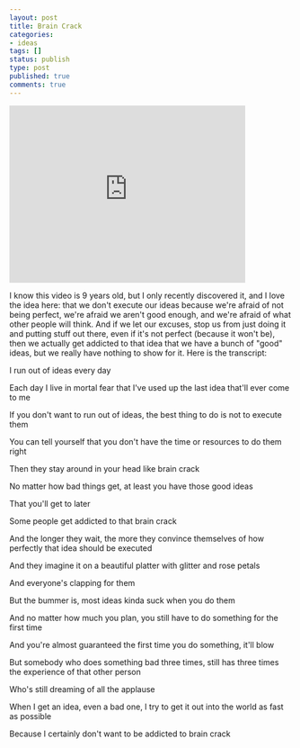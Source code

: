 ```yaml
---
layout: post
title: Brain Crack
categories:
- ideas
tags: []
status: publish
type: post
published: true
comments: true
---
```


<iframe width="420" height="315" src="https://www.youtube.com/embed/rDHb3vC9OmE" frameborder="0" allowfullscreen></iframe>

I know this video is 9 years old, but I only recently discovered it, and I love the idea here: that we don't execute our ideas because we're afraid of not being perfect, we're afraid we aren't good enough, and we're afraid of what other people will think. And if we let our excuses, stop us from just doing it and putting stuff out there, even if it's not perfect (because it won't be), then we actually get addicted to that idea that we have a bunch of "good" ideas, but we really have nothing to show for it. Here is the transcript:

I run out of ideas every day

Each day I live in mortal fear that I've used up the last idea that'll ever come to me

If you don't want to run out of ideas, the best thing to do is not to execute them

You can tell yourself that you don't have the time or resources to do them right

Then they stay around in your head like brain crack

No matter how bad things get, at least you have those good ideas

That you'll get to later

Some people get addicted to that brain crack

And the longer they wait, the more they convince themselves of how perfectly that idea should be executed

And they imagine it on a beautiful platter with glitter and rose petals

And everyone's clapping for them

But the bummer is, most ideas kinda suck when you do them

And no matter how much you plan, you still have to do something for the first time

And you're almost guaranteed the first time you do something, it'll blow

But somebody who does something bad three times, still has three times the experience of that other person

Who's still dreaming of all the applause

When I get an idea, even a bad one, I try to get it out into the world as fast as possible

Because I certainly don't want to be addicted to brain crack

